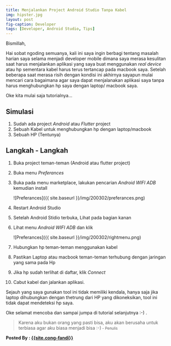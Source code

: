 ```yaml
---
title: Menjalankan Project Android Studio Tanpa Kabel
img: hipster.jpg
layout: post
fig-caption: Developer
tags: [Developer, Android Studio, Tips]
---
```


Bismillah,

Hai sobat ngoding semuanya, kali ini saya ingin berbagi tentang masalah harian saya selama menjadi developer mobile dimana saya merasa kesulitan saat harus menjalankan aplikasi yang saya buat menggunakan *real device* atau hp sementara kabel harus terus tertancap pada macbook saya. Setelah beberapa saat merasa risih dengan kondisi ini akhirnya sayapun mulai mencari cara bagaimana agar saya dapat menjalanakan aplikasi saya tanpa harus menghubungkan hp saya dengan laptop/ macbook saya.
<!--more-->
Oke kita mulai saja tutorialnya...

## Simulasi ##

1. Sudah ada project *Android* atau *Flutter* project
2. Sebuah Kabel untuk menghubungkan hp dengan laptop/macbook
3. Sebuah HP (Tentunya)

## Langkah - Langkah ##

1. Buka project teman-teman (Android atau flutter project)

2. Buka menu *Preferances* 

3. Buka pada menu marketplace, lakukan pencarian *Android WIFI ADB* kemudian install

    ![Preferances]({{ site.baseurl }}/img/200302/preferances.png)

4. Restart Android Studio

5. Setelah Android Stidio terbuka, Lihat pada bagian kanan

6. Lihat menu *Android WIFI ADB* dan klik

    ![Preferances]({{ site.baseurl }}/img/200302/rightmenu.png)

7. Hubungkan hp teman-teman menggunakan kabel

8. Pastikan Laptop atau macbook teman-teman terhubung dengan jaringan yang sama pada Hp

9. Jika hp sudah terlihat di daftar, klik *Connect*

10. Cabut kabel dan jalankan aplikasi.

Sejauh yang saya gunakan tool ini tidak memiliki kendala, hanya saja jika laptop dihubungkan dengan thetrung dari HP yang dikoneksikan, tool ini tidak dapat mendeteksi hp saya.

Oke selamat mencoba dan sampai jumpa di tutorial selanjutnya :-) .

>Karena aku bukan orang yang pasti bisa, aku akan berusaha untuk terbiasa agar aku biasa menjadi bisa :-)<small> - Penulis</small>


<b>Posted By : <a href="{{site.cong-url}}">{{site.cong-fandi}}</a></b>